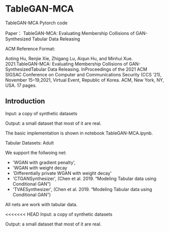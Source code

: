 # TableGAN-MCA

TableGAN-MCA Pytorch code

Paper： TableGAN-MCA: Evaluating Membership Collisions of GAN-Synthesized Tabular Data Releasing

ACM Reference Format:

Aoting  Hu,  Renjie  Xie,  Zhigang  Lu,  Aiqun  Hu,  and  Minhui  Xue.  2021.TableGAN-MCA: Evaluating Membership Collisions of GAN-SynthesizedTabular Data Releasing. InProceedings of the 2021 ACM SIGSAC Conference on Computer and Communications Security (CCS ’21), November 15–19,2021, Virtual Event, Republic of Korea. ACM, New York, NY, USA. 17 pages. 

## Introduction

Input: a copy of synthetic datasets

Output: a small dataset that most of it are real.


The basic implementation is shown in notebook TableGAN-MCA.ipynb.

Tabular Datasets: Adult

We support the follwoing net:
-   'WGAN with gradient penalty',
-   'WGAN with weight decay
-   'Differentially private WGAN with weight decay'
-   'CTGANSynthesizer', (Chen et al. 2019. “Modeling Tabular data using Conditional GAN”)
-   'TVAESynthesizer', (Chen et al. 2019. “Modeling Tabular data using Conditional GAN”)

All nets are work with tabular data.



<<<<<<< HEAD
Input: a copy of synthetic datasets

Output: a small dataset that most of it are real.




